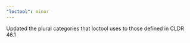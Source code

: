 ```yaml
---
"loctool": minor
---
```


Updated the plural categories that loctool uses to those defined in CLDR 46.1
